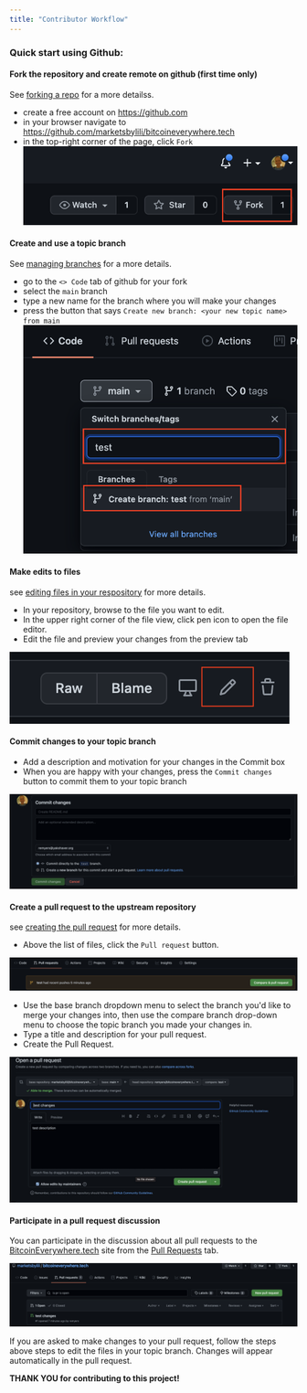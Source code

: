 ```yaml
---
title: "Contributor Workflow"
---
```


### Quick start using Github:

#### Fork the repository and create remote on github (first time only)

See [forking a repo](https://docs.github.com/en/get-started/quickstart/fork-a-repo) for a more detailss.
  
* create a free account on https://github.com
* in your browser navigate to https://github.com/marketsbylili/bitcoineverywhere.tech
* in the top-right corner of the page, click `Fork`
![fork button](/assets/images/fork_repo.png)

#### Create and use a topic branch

See [managing branches](https://docs.github.com/en/desktop/contributing-and-collaborating-using-github-desktop/making-changes-in-a-branch/managing-branches) for a more details.

* go to the `<> Code` tab of github for your fork
* select the `main` branch
* type a new name for the branch where you will make your changes
* press the button that says `Create new branch: <your new topic name> from main`
![new topic branch](/assets/images/new_topic_branch.png)

#### Make edits to files

see [editing files in your respository](https://docs.github.com/en/github/managing-files-in-a-repository/managing-files-on-github/editing-files-in-your-repository) for more details.

* In your repository, browse to the file you want to edit.
* In the upper right corner of the file view, click pen icon to open the file editor.
* Edit the file and preview your changes from the preview tab

![pen icon](/assets/images/pen_icon.png)

#### Commit changes to your topic branch

* Add a description and motivation for your changes in the Commit box
* When you are happy with your changes, press the `Commit changes` button to commit them to your topic branch

![commit changess](/assets/images/commit_changes.png)

#### <a name="create_pr"></a>Create a pull request to the upstream repository

see [creating the pull request](https://docs.github.com/en/github/collaborating-with-pull-requests/proposing-changes-to-your-work-with-pull-requests/creating-a-pull-request#creating-the-pull-request) for more details.

* Above the list of files, click the `Pull request` button.

![create pull request](/assets/images/create_pull_request.png)

* Use the base branch dropdown menu to select the branch you'd like to merge your changes into, then use the compare branch drop-down menu to choose the topic branch you made your changes in.
* Type a title and description for your pull request.
* Create the Pull Request.

![create pull request](/assets/images/create_pull_request2.png)

#### Participate in a pull request discussion

You can participate in the discussion about all pull requests to the [BitcoinEverywhere.tech](https://github.com/marketsbylili/bitcoineverywhere.tech) site from the [Pull Requests](https://github.com/marketsbylili/bitcoineverywhere.tech/pulls) tab.

![all pull requests](/assets/images/all_pull_requests.png)

If you are asked to make changes to your pull request, follow the steps above steps to edit the files in your topic branch. Changes will appear automatically in the pull request.

**THANK YOU for contributing to this project!**